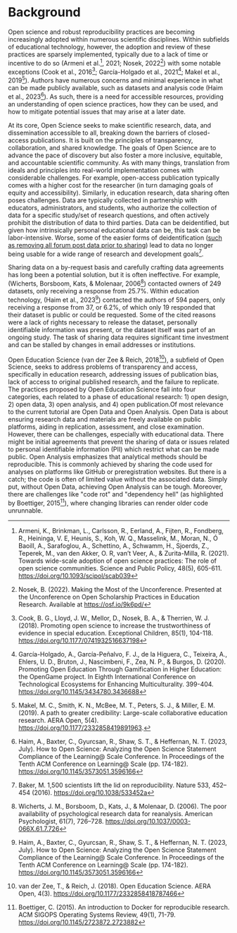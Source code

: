 # Background

Open science and robust reproducibility practices are becoming increasingly adopted within numerous scientific disciplines. Within subfields of educational technology, however, the adoption and review of these practices are sparsely implemented, typically due to a lack of time or incentive to do so (Armeni et al.[^1], 2021; Nosek, 2022[^8]) with some notable exceptions (Cook et al., 2016[^4]; García-Holgado et al., 2021[^5]; Makel et al., 2019[^7]). Authors have numerous concerns and minimal experience in what can be made publicly available, such as datasets and analysis code (Haim et al., 2023[^6]). As such, there is a need for accessible resources, providing an understanding of open science practices, how they can be used, and how to mitigate potential issues that may arise at a later date.

At its core, Open Science seeks to make scientific research, data, and dissemination accessible to all, breaking down the barriers of closed-access publications. It is built on the principles of transparency, collaboration, and shared knowledge. The goals of Open Science are to advance the pace of discovery but also foster a more inclusive, equitable, and accountable scientific community. 
As with many things, translation from ideals and principles into real-world implementation comes with considerable challenges. For example, open-access publication typically comes with a higher cost for the researcher (in turn damaging goals of equity and accessibility). Similarly, in education research, data sharing often poses challenges. Data are typically collected in partnership with educators, administrators, and students, who authorize the collection of data for a specific study/set of research questions, and often actively prohibit the distribution of data to third parties. Data can be deidentified, but given how intrinsically personal educational data can be, this task can be labor-intensive. Worse, some of the easier forms of deidentification ([such as removing all forum post data prior to sharing][edx]) lead to data no longer being usable for a wide range of research and development goals[^2]. 

Sharing data on a by-request basis and carefully crafting data agreements has long been a potential solution, but it is often ineffective. For example, (Wicherts, Borsboom, Kats, & Molenaar, 2006[^10]) contacted owners of 249 datasets, only receiving a response from 25.7%. Within education technology, (Haim et al., 2023[^6]) contacted the authors of 594 papers, only receiving a response from 37, or 6.2%, of which only 19 responded that their dataset is public or could be requested. Some of the cited reasons were a lack of rights necessary to release the dataset, personally identifiable information was present, or the dataset itself was part of an ongoing study. The task of sharing data requires significant time investment and can be stalled by changes in email addresses or institutions.

Open Education Science (van der Zee & Reich, 2018[^9]), a subfield of Open Science, seeks to address problems of transparency and access, specifically in education research, addressing issues of publication bias, lack of access to original published research, and the failure to replicate. The practices proposed by Open Education Science fall into four categories, each related to a phase of educational research: 1) open design, 2) open data, 3) open analysis, and 4) open publication.Of most relevance to the current tutorial are Open Data and Open Analysis. Open Data is about ensuring research data and materials are freely available on public platforms, aiding in replication, assessment, and close examination. However, there can be challenges, especially with educational data. There might be initial agreements that prevent the sharing of data or issues related to personal identifiable information (PII) which restrict what can be made public. Open Analysis emphasizes that analytical methods should be reproducible. This is commonly achieved by sharing the code used for analyses on platforms like GitHub or preregistration websites. But there is a catch; the code is often of limited value without the associated data. Simply put, without Open Data, achieving Open Analysis can be tough. Moreover, there are challenges like "code rot" and "dependency hell" (as highlighted by Boettiger, 2015[^3]), where changing libraries can render older code unrunnable.

[^1]: Armeni, K., Brinkman, L., Carlsson, R., Eerland, A., Fijten, R., Fondberg, R., Heininga, V. E, Heunis, S., Koh, W. Q., Masselink, M., Moran, N., Ó Baoill, A., Sarafoglou, A., Schettino, A., Schwamm, H., Sjoerds, Z., Teperek, M., van den Akker, O. R, van’t Veer, A., & Zurita-Milla, R. (2021). Towards wide-scale adoption of open science practices: The role of open science communities. Science and Public Policy, 48(5), 605-611. https://doi.org/10.1093/scipol/scab039
[^2]: Baker, M. 1,500 scientists lift the lid on reproducibility. Nature 533, 452–454 (2016). https://doi.org/10.1038/533452a
[^3]: Boettiger, C. (2015). An introduction to Docker for reproducible research. ACM SIGOPS Operating Systems Review, 49(1), 71-79. https://doi.org/10.1145/2723872.2723882
[^4]: Cook, B. G., Lloyd, J. W., Mellor, D., Nosek, B. A., & Therrien, W. J. (2018). Promoting open science to increase the trustworthiness of evidence in special education. Exceptional Children, 85(1), 104-118. https://doi.org/10.1177/0741932516637198
[^5]: García-Holgado, A., García-Peñalvo, F. J., de la Higuera, C., Teixeira, A., Ehlers, U. D., Bruton, J., Nascimbeni, F., Zea, N. P., & Burgos, D. (2020). Promoting Open Education Through Gamification in Higher Education: the OpenGame project. In Eighth International Conference on Technological Ecosystems for Enhancing Multiculturality. 399-404. https://doi.org/10.1145/3434780.3436688
[^6]: Haim, A., Baxter, C., Gyurcsan, R., Shaw, S. T., & Heffernan, N. T. (2023, July). How to Open Science: Analyzing the Open Science Statement Compliance of the Learning@ Scale Conference. In Proceedings of the Tenth ACM Conference on Learning@ Scale (pp. 174-182). https://doi.org/10.1145/3573051.3596166
[^7]: Makel, M. C., Smith, K. N., McBee, M. T., Peters, S. J., & Miller, E. M. (2019). A path to greater credibility: Large-scale collaborative education research. AERA Open, 5(4). https://doi.org/10.1177/2332858419891963.
[^8]: Nosek, B. (2022). Making the Most of the Unconference. Presented at the Unconference on Open Scholarship Practices in Education Research. Available at https://osf.io/9k6pd/
[^9]: van der Zee, T., & Reich, J. (2018). Open Education Science. AERA Open, 4(3). https://doi.org/10.1177/2332858418787466
[^10]: Wicherts, J. M., Borsboom, D., Kats, J., & Molenaar, D. (2006). The poor availability of psychological research data for reanalysis. American Psychologist, 61(7), 726–728. https://doi.org/10.1037/0003-066X.61.7.726

[edx]: https://edx.readthedocs.io/projects/devdata/en/latest/using/package.html
